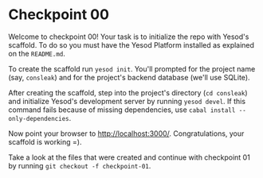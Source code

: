 Checkpoint 00
=============

Welcome to checkpoint 00!  Your task is to initialize the repo
with Yesod's scaffold.  To do so you must have the Yesod Platform
installed as explained on the `README.md`.

To create the scaffold run `yesod init`.  You'll prompted for the
project name (say, `consleak`) and for the project's backend
database (we'll use SQLite).

After creating the scaffold, step into the project's directory
(`cd consleak`) and initialize Yesod's development server by
running `yesod devel`.  If this command fails because of missing
dependencies, use `cabal install --only-dependencies`.

Now point your browser to <http://localhost:3000/>.
Congratulations, your scaffold is working =).

Take a look at the files that were created and continue with
checkpoint 01 by running `git checkout -f checkpoint-01`.
